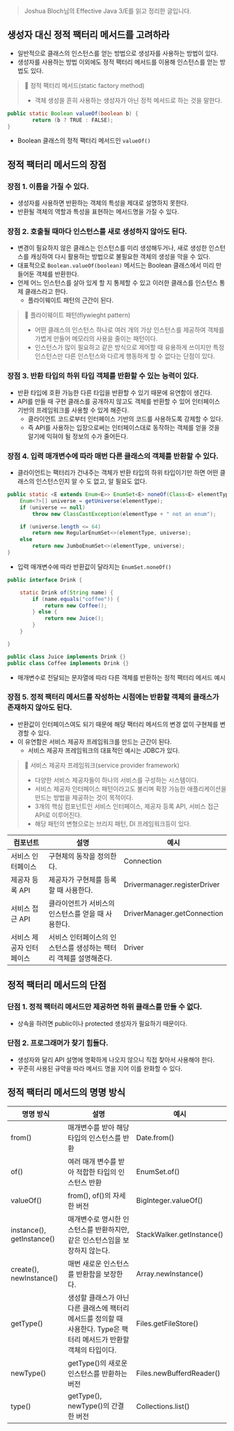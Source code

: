 > Joshua Bloch님의 Effective Java 3/E를 읽고 정리한 글입니다.
>

## 생성자 대신 정적 팩터리 메서드를 고려하라

- 일반적으로 클래스의 인스턴스를 얻는 방법으로 생성자를 사용하는 방법이 있다.
- 생성자를 사용하는 방법 이외에도 정적 팩터리 메서드를 이용해 인스턴스를 얻는 방법도 있다.

> 📌 정적 팩터리 메서드(static factory method)
> 
> - 객체 생성을 흔히 사용하는 생성자가 아닌 정적 메서드로 하는 것을 말한다.

```java
public static Boolean valueOf(boolean b) {
		return (b ? TRUE : FALSE);
}
```

- Boolean 클래스의 정적 팩터리 메서드인 `valueOf()`

## 정적 팩터리 메서드의 장점

### 장점 1. 이름을 가질 수 있다.

- 생성자를 사용하면 반환하는 객체의 특성을 제대로 설명하지 못한다.
- 반환될 객체의 역할과 특성을 표현하는 메서드명을 가질 수 있다.

### 장점 2. 호출될 때마다 인스턴스를 새로 생성하지 않아도 된다.

- 변경이 필요하지 않은 클래스는 인스턴스를 미리 생성해두거나, 새로 생성한 인스턴스를 캐싱하여 다시 활용하는 방법으로 불필요한 객체의 생성을 막을 수 있다.
- 대표적으로 `Boolean.valueOf(boolean)` 메서드는 Boolean 클래스에서 미리 만들어둔 객체를 반환한다.
- 언제 어느 인스턴스를 살아 있게 할 지 통제할 수 있고 이러한 클래스를 인스턴스 통제 클래스라고 한다.
    - 플라이웨이트 패턴의 근간이 된다.

> 📌 플라이웨이트 패턴(flywieght pattern)
> 
> - 어떤 클래스의 인스턴스 하나로 여러 개의 가상 인스턴스를 제공하여 객체를 가볍게 만들어 메모리의 사용을 줄이는 패턴이다.
> - 인스턴스가 많이 필요하고 같은 방식으로 제어할 때 유용하게 쓰이지만 특정 인스턴스만 다른 인스턴스와 다르게 행동하게 할 수 없다는 단점이 있다.

### 장점 3. 반환 타입의 하위 타입 객체를 반환할 수 있는 능력이 있다.

- 반환 타입에 호환 가능한 다른 타입을 반환할 수 있기 때문에 유연함이 생긴다.
- API를 만들 때 구현 클래스를 공개하지 않고도 객체를 반환할 수 있어 인터페이스 기반의 프레임워크를 사용할 수 있게 해준다.
    - 클라이언트 코드로부터 인터페이스 기반의 코드를 사용하도록 강제할 수 있다.
    - 즉 API를 사용하는 입장으로써는 인터페이스대로 동작하는 객체를 얻을 것을 알기에 익혀야 될 정보의 수가 줄어든다.

### 장점 4. 입력 매개변수에 따라 매번 다른 클래스의 객체를 반환할 수 있다.

- 클라이언트는 팩터리가 건내주는 객체가 반환 타입의 하위 타입이기만 하면 어떤 클래스의 인스턴스인지 알 수 도 없고, 알 필요도 없다.

```java
public static <E extends Enum<E>> EnumSet<E> noneOf(Class<E> elementType) {
    Enum<?>[] universe = getUniverse(elementType);
    if (universe == null)
        throw new ClassCastException(elementType + " not an enum");

    if (universe.length <= 64)
        return new RegularEnumSet<>(elementType, universe);
    else
        return new JumboEnumSet<>(elementType, universe);
}
```

- 입력 매개변수에 따라 반환값이 달라지는 `EnumSet.noneOf()`

```java
public interface Drink {

    static Drink of(String name) {
        if (name.equals("coffee")) {
            return new Coffee();
        } else {
            return new Juice();
        }
    }

}

public class Juice implements Drink {}
public class Coffee implements Drink {}
```

- 매개변수로 전달되는 문자열에 따라 다른 객체를 반환하는 정적 팩터리 메서드 예시

### 장점 5. 정적 팩터리 메서드를 작성하는 시점에는 반환할 객체의 클래스가 존재하지 않아도 된다.

- 반환값이 인터페이스여도 되기 때문에 해당 팩터리 메서드의 변경 없이 구현체를 변경할 수 있다.
- 이 유연함은 서비스 제공자 프레임워크를 만드는 근간이 된다.
    - 서비스 제공자 프레임워크의 대표적인 예시는 JDBC가 있다.

> 📌 서비스 제공자 프레임워크(service provider framework)
> 
> - 다양한 서비스 제공자들이 하나의 서비스를 구성하는 시스템이다.
> - 서비스 제공자 인터페이스 패턴이라고도 불리며 확장 가능한 애플리케이션을 만드는 방법을 제공하는 것이 목적이다.
> - 3개의 핵심 컴포넌트인 서비스 인터페이스, 제공자 등록 API, 서비스 접근 API로 이루어진다.
> - 해당 패턴의 변형으로는 브리지 패턴, DI 프레임워크등이 있다.

| 컴포넌트 | 설명 | 예시 |
| --- | --- | --- |
| 서비스 인터페이스 | 구현체의 동작을 정의한다. | Connection |
| 제공자 등록 API | 제공자가 구현체를 등록할 때 사용한다. | Drivermanager.registerDriver |
| 서비스 접근 API | 클라이언트가 서비스의 인스턴스를 얻을 때 사용한다. | DriverManager.getConnection |
| 서비스 제공자 인터페이스 | 서비스 인터페이스의 인스턴스를 생성하는 팩터리 객체를 설명해준다. | Driver |

## 정적 팩터리 메서드의 단점

### 단점 1. 정적 팩터리 메서드만 제공하면 하위 클래스를 만들 수 없다.

- 상속을 하려면 public이나 protected 생성자가 필요하기 때문이다.

### 단점 2. 프로그래머가 찾기 힘들다.

- 생성자와 달리 API 설명에 명확하게 나오지 않으니 직접 찾아서 사용해야 한다.
- 꾸준히 사용된 규약을 따라 메서드 명을 지어 이를 완화할 수 있다.

## 정적 팩터리 메서드의 명명 방식

| 명명 방식 | 설명 | 예시 |
| --- | --- | --- |
| from() | 매개변수를 받아 해당 타입의 인스턴스를 반환 | Date.from() |
| of() | 여러 매개 변수를 받아 적합한 타입의 인스턴스 반환 | EnumSet.of() |
| valueOf() | from(), of()의 자세한 버전 | BigInteger.valueOf() |
| instance(), getInstance() | 매개변수로 명시한 인스턴스를 반환하지만, 같은 인스턴스임을 보장하지 않는다. | StackWalker.getInstance() |
| create(), newInstance() | 매번 새로운 인스턴스를 반환함을 보장한다. | Array.newInstance() |
| getType() | 생성할 클래스가 아닌 다른 클래스에 팩터리 메서드를 정의할 때 사용한다. Type은 팩터리 메서드가 반환할 객체의 타입이다. | Files.getFileStore() |
| newType() | getType()의 새로운 인스턴스를 반환하는 버전 | Files.newBufferdReader() |
| type() | getType(), newType()의 간결한 버전 | Collections.list() |
